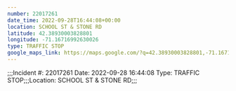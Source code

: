 ```yaml
---
number: 22017261
date_time: 2022-09-28T16:44:08+00:00
location: SCHOOL ST & STONE RD
latitude: 42.38930003828801
longitude: -71.16716992630026
type: TRAFFIC STOP
google_maps_link: https://maps.google.com/?q=42.38930003828801,-71.16716992630026
---
```


;;;Incident #: 22017261   Date: 2022-09-28 16:44:08   Type: TRAFFIC STOP;;;Location: SCHOOL ST & STONE RD;;;
